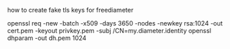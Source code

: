 
how to create fake tls keys for freediameter

openssl req -new -batch -x509 -days 3650 -nodes -newkey rsa:1024 -out cert.pem -keyout privkey.pem -subj /CN=my.diameter.identity
openssl dhparam -out dh.pem 1024